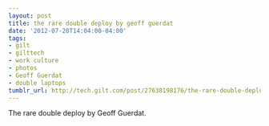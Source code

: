 ```yaml
---
layout: post
title: the rare double deploy by geoff guerdat
date: '2012-07-20T14:04:00-04:00'
tags:
- gilt
- gilttech
- work culture
- photos
- Geoff Guerdat
- double laptops
tumblr_url: http://tech.gilt.com/post/27638198176/the-rare-double-deploy-by-geoff-guerdat
---
```

The rare double deploy by Geoff Guerdat.
